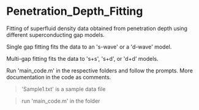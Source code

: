 # Penetration_Depth_Fitting
 Fitting of superfluid density data obtained from penetration depth using different superconducting gap models.

 Single gap fitting fits the data to an 's-wave' or a 'd-wave' model.
 
 Multi-gap fitting fits the data to 's+s', 's+d', or 'd+d' models.

 Run 'main_code.m' in the respective folders and follow the prompts. More documentation in the code as comments.

>'Sample1.txt' is a sample data file

>run 'main_code.m' in the folder
